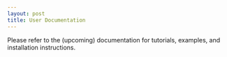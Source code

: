 ```yaml
---
layout: post
title: User Documentation
---
```

Please refer to the (upcoming) documentation for tutorials, examples, and installation
instructions.
